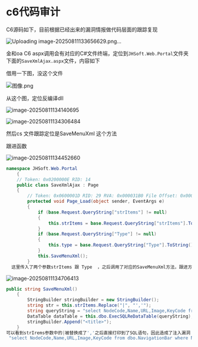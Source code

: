 # c6代码审计

C6源码如下，目前根据已经出来的漏洞情报做代码层面的跟踪复现

![Uploading image-20250811133656629.png…]()


金和oa C6  aspx调用会有对应的C#文件终端，定位到`JHSoft.Web.Portal`文件夹下面的`SaveXmlAjax.aspx`文件，内容如下

借用一下图，没这个文件

![图像.png](https://cdn-yg-zzbm.yun.qianxin.com/attack-forum/2025/07/attach-f5eb2997da32d265665a90ea5addc55565ce53bd.png)

从这个图，定位反编译dll

![image-20250811134140695](C:\Users\admin\AppData\Roaming\Typora\typora-user-images\image-20250811134140695.png)

![image-20250811134306484](C:\Users\admin\AppData\Roaming\Typora\typora-user-images\image-20250811134306484.png)

然后cs 文件跟踪定位是SaveMenuXml  这个方法

跟进函数

![image-20250811134452660](C:\Users\admin\AppData\Roaming\Typora\typora-user-images\image-20250811134452660.png)

````c#
namespace JHSoft.Web.Portal
	{
	// Token: 0x0200000E RID: 14
	public class SaveXmlAjax : Page
	{
		// Token: 0x0600001D RID: 29 RVA: 0x000031B0 File Offset: 0x000013B0
		protected void Page_Load(object sender, EventArgs e)
		{
			if (base.Request.QueryString["strItems"] != null)
			{
				this.strItems = base.Request.QueryString["strItems"].ToString();
			}
			if (base.Request.QueryString["Type"] != null)
			{
				this.type = base.Request.QueryString["Type"].ToString();
			}
			this.SaveMenuXml();
		}
  这里传入了两个参数strItems 跟 Type  ，之后调用了对应的SaveMenuXml方法，跟进方法查看
````

![image-20250811134706413](C:\Users\admin\AppData\Roaming\Typora\typora-user-images\image-20250811134706413.png)

````c#
public string SaveMenuXml()
	{
		StringBuilder stringBuilder = new StringBuilder();
		string str = this.strItems.Replace("|", "','");
		string queryString = "select NodeCode,Name,URL,Image,KeyCode from dbo.NavigationBar where NodeCode in ('" + str + "') and SystemGUID is null";
		DataTable dataTable = this.dbo.ExecSQLReDataTable(queryString);
		stringBuilder.Append("<title>");
	}
可以看到strIrems参数中的|被替换成了','之后直接打印到了SQL语句，因此造成了注入漏洞
 "select NodeCode,Name,URL,Image,KeyCode from dbo.NavigationBar where NodeCode in ('" + str + "') and SystemGUID is null" 
````

